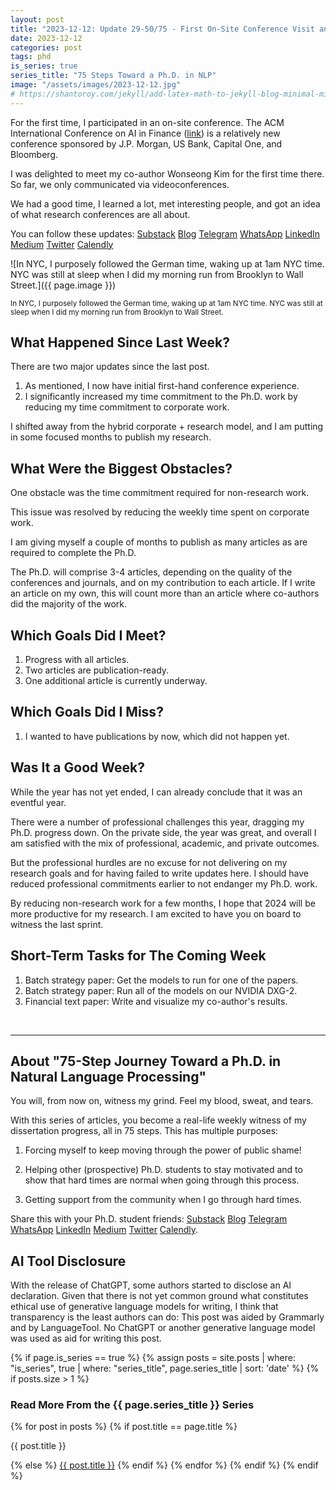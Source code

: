 ```yaml
---
layout: post
title: "2023-12-12: Update 29-50/75 - First On-Site Conference Visit and Increased Focus"
date: 2023-12-12
categories: post
tags: phd
is_series: true
series_title: "75 Steps Toward a Ph.D. in NLP"
image: "/assets/images/2023-12-12.jpg"
# https://shantoroy.com/jekyll/add-latex-math-to-jekyll-blog-minimal-mistakes/
---
```

<script type="text/javascript" async
    src="https://cdnjs.cloudflare.com/ajax/libs/mathjax/2.7.6/MathJax.js?config=TeX-MML-AM_CHTML">
</script>

<script type="text/x-mathjax-config">
    MathJax.Hub.Config({
        extensions: ["tex2jax.js"],
        jax: ["input/TeX", "output/HTML-CSS"],
        tex2jax: {
        inlineMath: [ ['$','$'], ["\\(","\\)"] ],
        displayMath: [ ['$$','$$'], ["\\[","\\]"] ],
        processEscapes: true
        },
        "HTML-CSS": { availableFonts: ["TeX"] }
    });
</script>

For the first time, I participated in an on-site conference. The ACM International Conference on AI in Finance ([link](https://ai-finance.org/)) is a relatively new conference sponsored by J.P. Morgan, US Bank, Capital One, and Bloomberg.

I was delighted to meet my co-author Wonseong Kim for the first time there. So far, we only communicated via videoconferences.

We had a good time, I learned a lot, met interesting people, and got an idea of what research conferences are all about.

You can follow these updates: [Substack](https://nlpjourney.substack.com/) [Blog](https://janspoerer.github.io/phdstudies/) [Telegram](https://t.me/+gmkAaVlKPh4xZTky) [WhatsApp](https://chat.whatsapp.com/F6901LMMJWIGlxrahkgBcq) [LinkedIn](https://www.linkedin.com/in/janspoerer/) [Medium](https://medium.com/@janspoerer/about) [Twitter](https://twitter.com/JanSpoerer) [Calendly](https://calendly.com/janspoerer/30m)

![In NYC, I purposely followed the German time, waking up at 1am NYC time. NYC was still at sleep when I did my morning run from Brooklyn to Wall Street.]({{ page.image }})

<sup>In NYC, I purposely followed the German time, waking up at 1am NYC time. NYC was still at sleep when I did my morning run from Brooklyn to Wall Street.</sup>

## What Happened Since Last Week?

There are two major updates since the last post.

<ol>
  <li>
    As mentioned, I now have initial first-hand conference experience.
  </li>
  <li>
    I significantly increased my time commitment to the Ph.D. work by reducing my time commitment to corporate work.
  </li>
</ol>


I shifted away from the hybrid corporate + research model, and I am putting in some focused months to publish my research.

## What Were the Biggest Obstacles?

One obstacle was the time commitment required for non-research work.

This issue was resolved by reducing the weekly time spent on corporate work.

I am giving myself a couple of months to publish as many articles as are required to complete the Ph.D. 

The Ph.D. will comprise 3-4 articles, depending on the quality of the conferences and journals, and on my contribution to each article. If I write an article on my own, this will count more than an article where co-authors did the majority of the work.

## Which Goals Did I Meet?

<ol>
  <li>Progress with all articles.</li>
  <li>Two articles are publication-ready.</li>
  <li>One additional article is currently underway.</li>
</ol>

## Which Goals Did I Miss?

<ol>
  <li>I wanted to have publications by now, which did not happen yet.</li>
</ol>

## Was It a Good Week?

While the year has not yet ended, I can already conclude that it was an eventful year. 

There were a number of professional challenges this year, dragging my Ph.D. progress down. On the private side, the year was great, and overall I am satisfied with the mix of professional, academic, and private outcomes.

But the professional hurdles are no excuse for not delivering on my research goals and for having failed to write updates here. I should have reduced professional commitments earlier to not endanger my Ph.D. work.

By reducing non-research work for a few months, I hope that 2024 will be more productive for my research. I am excited to have you on board to witness the last sprint.

## Short-Term Tasks for The Coming Week

<ol>
  <li>Batch strategy paper: Get the models to run for one of the papers.</li>
  <li>Batch strategy paper: Run all of the models on our NVIDIA DXG-2.</li>
  <li>Financial text paper: Write and visualize my co-author's results.</li>
</ol>

<br>

____________________________________

## About "75-Step Journey Toward a Ph.D. in Natural Language Processing"

You will, from now on, witness my grind. Feel my blood, sweat, and tears.

With this series of articles, you become a real-life weekly witness of my dissertation progress, all in 75 steps. This has multiple purposes:

1) Forcing myself to keep moving through the power of public shame!

2) Helping other (prospective) Ph.D. students to stay motivated and to show that hard times are normal when going through this process.

3) Getting support from the community when I go through hard times.

Share this with your Ph.D. student friends: [Substack](https://nlpjourney.substack.com/) [Blog](https://janspoerer.github.io/phdstudies/) [Telegram](https://t.me/+gmkAaVlKPh4xZTky) [WhatsApp](https://chat.whatsapp.com/F6901LMMJWIGlxrahkgBcq) [LinkedIn](https://www.linkedin.com/in/janspoerer/) [Medium](https://medium.com/@janspoerer/about) [Twitter](https://twitter.com/JanSpoerer) [Calendly](https://calendly.com/janspoerer/30m).

## AI Tool Disclosure

With the release of ChatGPT, some authors started to disclose an AI declaration. Given that there is not yet common ground what constitutes ethical use of generative language models for writing, I think that transparency is the least authors can do: This post was aided by Grammarly and by LanguageTool. No ChatGPT or another generative language model was used as aid for writing this post.

{% if page.is_series == true %}
    {% assign posts = site.posts | where: "is_series", true | where: "series_title", page.series_title | sort: 'date' %}
    {% if posts.size > 1 %}

<h3 class="text-success p-3 pb-0">Read More From the {{ page.series_title }} Series</h3>
        {% for post in posts %}
                {% if post.title == page.title %}
<p class="nav-link bullet-pointer mb-0">{{ post.title }}</p>
                {% else %}
<a class="nav-link bullet-hash" href="{{ post.url }}">{{ post.title }}</a>
                {% endif %}
        {% endfor %}
    {% endif %}
{% endif %}
